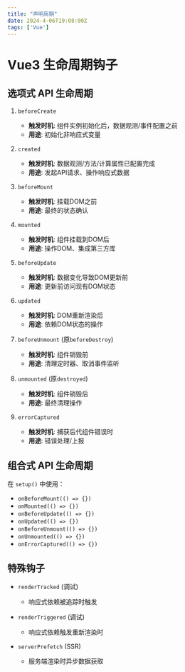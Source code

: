 ```yaml
---
title: "声明周期"
date: 2024-4-06T19:08:00Z
tags: ['Vue']
---
```


# Vue3 生命周期钩子

## 选项式 API 生命周期
1. `beforeCreate`  
   - **触发时机**: 组件实例初始化后，数据观测/事件配置之前  
   - **用途**: 初始化非响应式变量

2. `created`  
   - **触发时机**: 数据观测/方法/计算属性已配置完成  
   - **用途**: 发起API请求、操作响应式数据

3. `beforeMount`  
   - **触发时机**: 挂载DOM之前  
   - **用途**: 最终的状态确认

4. `mounted`  
   - **触发时机**: 组件挂载到DOM后  
   - **用途**: 操作DOM、集成第三方库

5. `beforeUpdate`  
   - **触发时机**: 数据变化导致DOM更新前  
   - **用途**: 更新前访问现有DOM状态

6. `updated`  
   - **触发时机**: DOM重新渲染后  
   - **用途**: 依赖DOM状态的操作

7. `beforeUnmount` (原`beforeDestroy`)  
   - **触发时机**: 组件销毁前  
   - **用途**: 清理定时器、取消事件监听

8. `unmounted` (原`destroyed`)  
   - **触发时机**: 组件销毁后  
   - **用途**: 最终清理操作

9. `errorCaptured`  
   - **触发时机**: 捕获后代组件错误时  
   - **用途**: 错误处理/上报

## 组合式 API 生命周期
在 `setup()` 中使用：
- `onBeforeMount(() => {})`
- `onMounted(() => {})`
- `onBeforeUpdate(() => {})`
- `onUpdated(() => {})`
- `onBeforeUnmount(() => {})`
- `onUnmounted(() => {})`
- `onErrorCaptured(() => {})`

## 特殊钩子
- `renderTracked` (调试)  
  - 响应式依赖被追踪时触发

- `renderTriggered` (调试)  
  - 响应式依赖触发重新渲染时

- `serverPrefetch` (SSR)  
  - 服务端渲染时异步数据获取